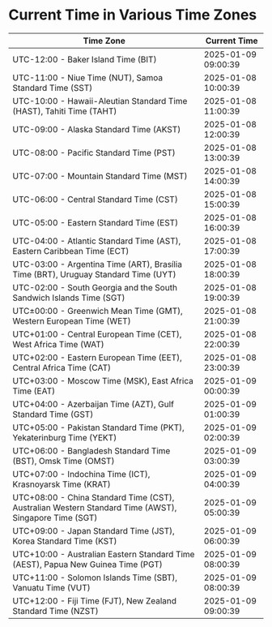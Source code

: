# Current Time in Various Time Zones

| Time Zone | Current Time |
|-----------|--------------|
| UTC-12:00 - Baker Island Time (BIT) | 2025-01-09 09:00:39 |
| UTC-11:00 - Niue Time (NUT), Samoa Standard Time (SST) | 2025-01-08 10:00:39 |
| UTC-10:00 - Hawaii-Aleutian Standard Time (HAST), Tahiti Time (TAHT) | 2025-01-08 11:00:39 |
| UTC-09:00 - Alaska Standard Time (AKST) | 2025-01-08 12:00:39 |
| UTC-08:00 - Pacific Standard Time (PST) | 2025-01-08 13:00:39 |
| UTC-07:00 - Mountain Standard Time (MST) | 2025-01-08 14:00:39 |
| UTC-06:00 - Central Standard Time (CST) | 2025-01-08 15:00:39 |
| UTC-05:00 - Eastern Standard Time (EST) | 2025-01-08 16:00:39 |
| UTC-04:00 - Atlantic Standard Time (AST), Eastern Caribbean Time (ECT) | 2025-01-08 17:00:39 |
| UTC-03:00 - Argentina Time (ART), Brasília Time (BRT), Uruguay Standard Time (UYT) | 2025-01-08 18:00:39 |
| UTC-02:00 - South Georgia and the South Sandwich Islands Time (SGT) | 2025-01-08 19:00:39 |
| UTC±00:00 - Greenwich Mean Time (GMT), Western European Time (WET) | 2025-01-08 21:00:39 |
| UTC+01:00 - Central European Time (CET), West Africa Time (WAT) | 2025-01-08 22:00:39 |
| UTC+02:00 - Eastern European Time (EET), Central Africa Time (CAT) | 2025-01-08 23:00:39 |
| UTC+03:00 - Moscow Time (MSK), East Africa Time (EAT) | 2025-01-09 00:00:39 |
| UTC+04:00 - Azerbaijan Time (AZT), Gulf Standard Time (GST) | 2025-01-09 01:00:39 |
| UTC+05:00 - Pakistan Standard Time (PKT), Yekaterinburg Time (YEKT) | 2025-01-09 02:00:39 |
| UTC+06:00 - Bangladesh Standard Time (BST), Omsk Time (OMST) | 2025-01-09 03:00:39 |
| UTC+07:00 - Indochina Time (ICT), Krasnoyarsk Time (KRAT) | 2025-01-09 04:00:39 |
| UTC+08:00 - China Standard Time (CST), Australian Western Standard Time (AWST), Singapore Time (SGT) | 2025-01-09 05:00:39 |
| UTC+09:00 - Japan Standard Time (JST), Korea Standard Time (KST) | 2025-01-09 06:00:39 |
| UTC+10:00 - Australian Eastern Standard Time (AEST), Papua New Guinea Time (PGT) | 2025-01-09 08:00:39 |
| UTC+11:00 - Solomon Islands Time (SBT), Vanuatu Time (VUT) | 2025-01-09 08:00:39 |
| UTC+12:00 - Fiji Time (FJT), New Zealand Standard Time (NZST) | 2025-01-09 09:00:39 |
